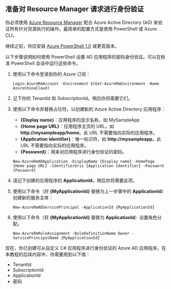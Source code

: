 ## 准备对 Resource Manager 请求进行身份验证

你必须使用 [Azure Resource Manager][lnk-authenticate-arm] 配合 Azure Active Directory (AD) 来验证所有针对资源执行的操作。最简单的配置方式是使用 PowerShell 或 Azure CLI。

继续之前，你应安装 [Azure PowerShell 1.0][lnk-powershell-install] 或更高版本。

以下步骤说明如何使用 PowerShell 设置 AD 应用程序的密码身份验证。可以在标准 PowerShell 会话中运行这些命令。

1. 使用以下命令登录到你的 Azure 订阅：

    ```
    Login-AzureRmAccount -Environment $(Get-AzureRmEnvironment -Name AzureChinaCloud)
    ```

2. 记下你的 TenantId 和 SubscriptionId。稍后你将需要它们。

3. 使用以下命令并替换占位符，以创建新的 Azure Active Directory 应用程序：

    - **{Display name}**：应用程序的显示名称，如 MySampleApp
    - **{Home page URL}**：应用程序主页的 URL，如 **http://mysampleapp/home**。此 URL 不需要指向实际的应用程序。
    - **{Application identifier}**：唯一标识符，如 **http://mysampleapp**。此 URL 不需要指向实际的应用程序。
    - **{Password}**：用来对应用程序进行身份验证的密码。

    ```
    New-AzureRmADApplication -DisplayName {Display name} -HomePage {Home page URL} -IdentifierUris {Application identifier} -Password {Password}
    ```
    
4. 请记下创建的应用程序的 **ApplicationId**。稍后你将需要此项。

5. 使用以下命令（将 **{MyApplicationId}** 替换为上一步骤中的 **ApplicationId**）创建新的服务主体：

    ```
    New-AzureRmADServicePrincipal -ApplicationId {MyApplicationId}
    ```
    
6. 使用以下命令（将 **{MyApplicationId}** 替换为 **ApplicationId**）设置角色分配。

    ```
    New-AzureRmRoleAssignment -RoleDefinitionName Owner -ServicePrincipalName {MyApplicationId}
    ```
    
现在，你已创建可从自定义 C# 应用程序进行身份验证的 Azure AD 应用程序。在本教程的后续内容中，你需要用到以下值：

- TenantId
- SubscriptionId
- ApplicationId
- 密码

[lnk-authenticate-arm]: https://msdn.microsoft.com/zh-cn/library/azure/dn790557.aspx
[lnk-powershell-install]: ../articles/powershell-install-configure.md

<!---HONumber=Mooncake_0321_2016-->